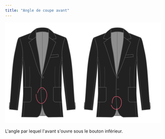 ```yaml
---
title: "Angle de coupe avant"
---
```


![Angle de coupe avant](frontcutawayangle.svg)

L'angle par lequel l'avant s'ouvre sous le bouton inférieur.




